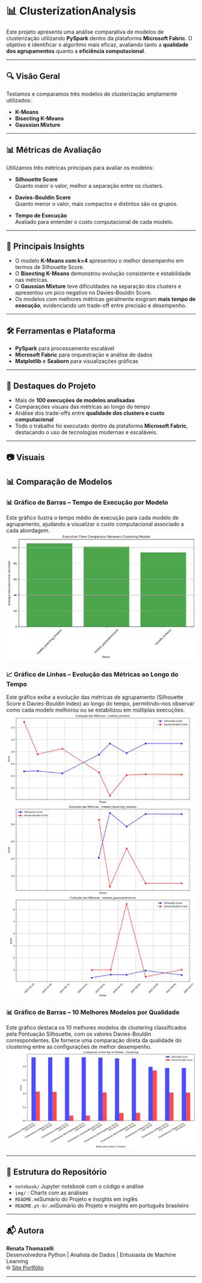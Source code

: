 # 📊 ClusterizationAnalysis

Este projeto apresenta uma análise comparativa de modelos de clusterização utilizando **PySpark** dentro da plataforma **Microsoft Fabric**. O objetivo é identificar o algoritmo mais eficaz, avaliando tanto a **qualidade dos agrupamentos** quanto a **eficiência computacional**.

---

## 🔍 Visão Geral

Testamos e comparamos três modelos de clusterização amplamente utilizados:

- **K-Means**
- **Bisecting K-Means**
- **Gaussian Mixture**

---

## 📊 Métricas de Avaliação

Utilizamos três métricas principais para avaliar os modelos:

- **Silhouette Score**  
  Quanto maior o valor, melhor a separação entre os clusters.

- **Davies-Bouldin Score**  
  Quanto menor o valor, mais compactos e distintos são os grupos.

- **Tempo de Execução**  
  Avaliado para entender o custo computacional de cada modelo.

---

## 🧠 Principais Insights

- O modelo **K-Means com k=4** apresentou o melhor desempenho em termos de Silhouette Score.
- O **Bisecting K-Means** demonstrou evolução consistente e estabilidade nas métricas.
- O **Gaussian Mixture** teve dificuldades na separação dos clusters e apresentou um pico negativo no Davies-Bouldin Score.
- Os modelos com melhores métricas geralmente exigiram **mais tempo de execução**, evidenciando um trade-off entre precisão e desempenho.

---

## 🛠️ Ferramentas e Plataforma

- **PySpark** para processamento escalável
- **Microsoft Fabric** para orquestração e análise de dados
- **Matplotlib** e **Seaborn** para visualizações gráficas

---

## 📌 Destaques do Projeto

- Mais de **100 execuções de modelos analisadas**
- Comparações visuais das métricas ao longo do tempo
- Análise dos trade-offs entre **qualidade dos clusters e custo computacional**
- Todo o trabalho foi executado dentro da plataforma **Microsoft Fabric**, destacando o uso de tecnologias modernas e escaláveis.

---

## 📷 Visuais
## 📊 Comparação de Modelos

### 📊 Gráfico de Barras – Tempo de Execução por Modelo
Este gráfico ilustra o tempo médio de execução para cada modelo de agrupamento, ajudando a visualizar o custo computacional associado a cada abordagem.
![Gráfico de Barras - Tempo de Execução](img/executionTimeComparisonBetweenClusteringModels.jpeg)

### 📈 Gráfico de Linhas – Evolução das Métricas ao Longo do Tempo
Este gráfico exibe a evolução das métricas de agrupamento (Silhouette Score e Davies-Bouldin Index) ao longo do tempo, permitindo-nos observar como cada modelo melhorou ou se estabilizou em múltiplas execuções.
![Gráfico de Linhas - Evolução das Métricas](img/EvolutionAverageMetricsByModel.jpeg)

### 📊 Gráfico de Barras – 10 Melhores Modelos por Qualidade
Este gráfico destaca os 10 melhores modelos de clustering classificados pela Pontuação Silhouette, com os valores Davies-Bouldin correspondentes. Ele fornece uma comparação direta da qualidade do clustering entre as configurações de melhor desempenho.
![Gráfico de Comparação dos 10 Melhores](img/comparisonOfTheTop10Models_Clustering.jpeg)

---

## 📁 Estrutura do Repositório
- `notebook/` Jupyter notebook com o código e análise
- `img/` : Charts com as análises
- `README.md`Sumário do Projeto e insights em inglês
- `README.pt-br.md`Sumário do Projeto e insights em português brasileiro


---

## 📬 Autora

**Renata Thomazelli**  
Desenvolvedora Python | Analista de Dados | Entusiasta de Machine Learning  
🌐 [Site Portfólio](https://renata-thomazelli.github.io)  


---

